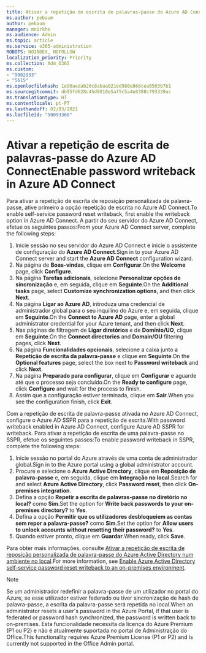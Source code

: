 ```yaml
---
title: Ativar a repetição de escrita de palavras-passe do Azure AD Connect
ms.author: pebaum
author: pebaum
manager: mnirkhe
ms.audience: Admin
ms.topic: article
ms.service: o365-administration
ROBOTS: NOINDEX, NOFOLLOW
localization_priority: Priority
ms.collection: Adm_O365
ms.custom:
- "9002933"
- "5615"
ms.openlocfilehash: 1e90aedab20c8abaa021ed980e868cea0503b7b1
ms.sourcegitcommit: db95fd628c45d9810e5af5c5a4e6388c793339ac
ms.translationtype: HT
ms.contentlocale: pt-PT
ms.lasthandoff: 02/03/2021
ms.locfileid: "50093366"
---
```

# <a name="enable-password-writeback-in-azure-ad-connect"></a><span data-ttu-id="8e1dc-102">Ativar a repetição de escrita de palavras-passe do Azure AD Connect</span><span class="sxs-lookup"><span data-stu-id="8e1dc-102">Enable password writeback in Azure AD Connect</span></span>

<span data-ttu-id="8e1dc-103">Para ativar a repetição de escrita de reposição personalizada de palavra-passe, ative primeiro a opção repetição de escrita no Azure AD Connect.</span><span class="sxs-lookup"><span data-stu-id="8e1dc-103">To enable self-service password reset writeback, first enable the writeback option in Azure AD Connect.</span></span> <span data-ttu-id="8e1dc-104">A partir do seu servidor do Azure AD Connect, efetue os seguintes passos:</span><span class="sxs-lookup"><span data-stu-id="8e1dc-104">From your Azure AD Connect server, complete the following steps:</span></span>

1. <span data-ttu-id="8e1dc-105">Inicie sessão no seu servidor do Azure AD Connect e inicie o assistente de configuração do **Azure AD Connect**.</span><span class="sxs-lookup"><span data-stu-id="8e1dc-105">Sign in to your Azure AD Connect server and start the **Azure AD Connect** configuration wizard.</span></span>
2. <span data-ttu-id="8e1dc-106">Na página de **Boas-vindas**, clique em **Configurar**.</span><span class="sxs-lookup"><span data-stu-id="8e1dc-106">On the **Welcome** page, click **Configure**.</span></span>
3. <span data-ttu-id="8e1dc-107">Na página **Tarefas adicionais**, selecione **Personalizar opções de sincronização** e, em seguida, clique em **Seguinte**.</span><span class="sxs-lookup"><span data-stu-id="8e1dc-107">On the **Additional tasks** page, select **Customize synchronization options**, and then click **Next**.</span></span>
4. <span data-ttu-id="8e1dc-108">Na página **Ligar ao Azure AD**, introduza uma credencial de administrador global para o seu inquilino do Azure e, em seguida, clique em **Seguinte**.</span><span class="sxs-lookup"><span data-stu-id="8e1dc-108">On the **Connect to Azure AD** page, enter a global administrator credential for your Azure tenant, and then click **Next**.</span></span>
5. <span data-ttu-id="8e1dc-109">Nas páginas de filtragem de **Ligar diretórios** e de **Domínio/UO**, clique em **Seguinte**.</span><span class="sxs-lookup"><span data-stu-id="8e1dc-109">On the **Connect directories** and **Domain/OU** filtering pages, click **Next**.</span></span>
6. <span data-ttu-id="8e1dc-110">Na página **Funcionalidades opcionais**, selecione a caixa junto a **Repetição de escrita da palavra-passe** e clique em **Seguinte**.</span><span class="sxs-lookup"><span data-stu-id="8e1dc-110">On the **Optional features** page, select the box next to **Password writeback** and click **Next**.</span></span>
7. <span data-ttu-id="8e1dc-111">Na página **Preparado para configurar**, clique em **Configurar** e aguarde até que o processo seja concluído.</span><span class="sxs-lookup"><span data-stu-id="8e1dc-111">On the **Ready to configure** page, click **Configure** and wait for the process to finish.</span></span>
8. <span data-ttu-id="8e1dc-112">Assim que a configuração estiver terminada, clique em **Sair**.</span><span class="sxs-lookup"><span data-stu-id="8e1dc-112">When you see the configuration finish, click **Exit**.</span></span>

<span data-ttu-id="8e1dc-113">Com a repetição de escrita de palavra-passe ativada no Azure AD Connect, configure o Azure AD SSPR para a repetição de escrita.</span><span class="sxs-lookup"><span data-stu-id="8e1dc-113">With password writeback enabled in Azure AD Connect, configure Azure AD SSPR for writeback.</span></span>  <span data-ttu-id="8e1dc-114">Para ativar a repetição de escrita de uma palavra-passe no SSPR, efetue os seguintes passos:</span><span class="sxs-lookup"><span data-stu-id="8e1dc-114">To enable password writeback in SSPR, complete the following steps:</span></span>

1. <span data-ttu-id="8e1dc-115">Inicie sessão no portal do Azure através de uma conta de administrador global.</span><span class="sxs-lookup"><span data-stu-id="8e1dc-115">Sign in to the Azure portal using a global administrator account.</span></span>
2. <span data-ttu-id="8e1dc-116">Procure e selecione o **Azure Active Directory**, clique em **Reposição de palavra-passe** e, em seguida, clique em **Integração no local**.</span><span class="sxs-lookup"><span data-stu-id="8e1dc-116">Search for and select **Azure Active Directory**, click **Password reset**, then click **On-premises integration**.</span></span>
3. <span data-ttu-id="8e1dc-117">Defina a opção **Repetir a escrita de palavras-passe no diretório no local?** como **Sim**.</span><span class="sxs-lookup"><span data-stu-id="8e1dc-117">Set the option for **Write back passwords to your on-premises directory?** to **Yes**.</span></span>
4. <span data-ttu-id="8e1dc-118">Defina a opção **Permitir que os utilizadores desbloqueiem as contas sem repor a palavra-passe?** como **Sim**.</span><span class="sxs-lookup"><span data-stu-id="8e1dc-118">Set the option for **Allow users to unlock accounts without resetting their password?** to **Yes**.</span></span>
5. <span data-ttu-id="8e1dc-119">Quando estiver pronto, clique em **Guardar**.</span><span class="sxs-lookup"><span data-stu-id="8e1dc-119">When ready, click **Save**.</span></span>

<span data-ttu-id="8e1dc-120">Para obter mais informações, consulte [Ativar a repetição de escrita de reposição personalizada de palavra-passe do Azure Active Directory num ambiente no local](https://docs.microsoft.com/azure/active-directory/authentication/tutorial-enable-sspr-writeback).</span><span class="sxs-lookup"><span data-stu-id="8e1dc-120">For more information, see [Enable Azure Active Directory self-service password reset writeback to an on-premises environment](https://docs.microsoft.com/azure/active-directory/authentication/tutorial-enable-sspr-writeback).</span></span>

> [!NOTE]
>  <span data-ttu-id="8e1dc-121">Se um administrador redefinir a palavra-passe de um utilizador no portal do Azure, se esse utilizador estiver federado ou tiver sincronização de hash de palavra-passe, a escrita da palavra-passe será repetida no local.</span><span class="sxs-lookup"><span data-stu-id="8e1dc-121">When an administrator resets a user's password in the Azure Portal, if that user is federated or password hash synchronized, the password is written back to on-premises.</span></span> <span data-ttu-id="8e1dc-122">Esta funcionalidade necessita da licença do Azure Premium (P1 ou P2) e não é atualmente suportada no portal de Administração do Office.</span><span class="sxs-lookup"><span data-stu-id="8e1dc-122">This functionality requires Azure Premium License (P1 or P2) and is currently not supported in the Office Admin portal.</span></span>
